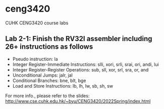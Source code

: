# ceng3420
CUHK CENG3420 course labs

## Lab 2-1: Finish the RV32I assembler including 26+ instructions as follows
* Pseudo instruction: la
* Integer Register-Immediate Instructions:
            slli, xori, srli, srai, ori, andi, lui
* Integer Register-Register Operations:
            sub, sll, xor, srl, sra, or, and
* Unconditional Jumps:
            jalr, jal
* Conditional Branches:
           bne, blt, bge
* Load and Store Instructions:
            lb, lh, lw, sb, sh, sw

For more info., please refer to the slides: http://www.cse.cuhk.edu.hk/~byu/CENG3420/2022Spring/index.html
